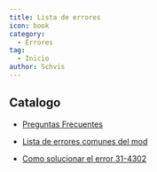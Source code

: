```yaml
---
title: Lista de errores
icon: book
category:
  - Errores
tag:
  - Inicio
author: Schvis
---
```


## Catalogo

- [Preguntas Frecuentes](faq.md)

- [Lista de errores comunes del mod](faq-error.md)
  
- [Como solucionar el error 31-4302](31-4302.md)
